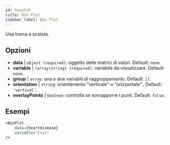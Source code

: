```yaml
---
id: boxplot
title: Box Plot
sidebar_label: Box Plot
---
```


Una trama a scatola.

## Opzioni

* __data__ | `object (required)`: oggetto delle matrici di valori. Default: `none`.
* __variable__ | `(array|string) (required)`: variabile da visualizzare. Default: `none`.
* __group__ | `array`: una o due variabili di raggruppamento. Default: `[]`.
* __orientation__ | `string`: orientamento "verticale" o "orizzontale".. Default: `'vertical'`.
* __overlayPoints__ | `boolean`: controlla se sovrapporre i punti. Default: `false`.


## Esempi

```jsx live
<BoxPlot 
    data={heartdisease} 
    variable="Cost"
/>
```

